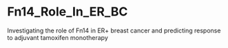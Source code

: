 # Fn14_Role_In_ER_BC
Investigating the role of Fn14 in ER+ breast cancer and predicting response to adjuvant tamoxifen monotherapy
